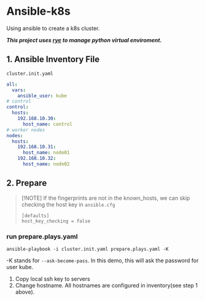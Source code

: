 # Ansible-k8s
Using ansible to create a k8s cluster.

***This project uses [rye](https://github.com/mitsuhiko/rye) to manage python virtual enviroment.***

## 1. Ansible Inventory File
`cluster.init.yaml`
```yaml
all:
  vars:
    ansible_user: kube
# control
control:
  hosts:
    192.168.10.30:
      host_name: control
# worker nodes
nodes:
  hosts:
    192.168.10.31:
      host_name: node01
    192.168.10.32:
      host_name: node02
```
## 2. Prepare
> [!NOTE] If the fingerprints are not in the known_hosts, we can skip checking the host key in `ansible.cfg`
> ```
> [defaults]
> host_key_checking = false

### **run prepare.plays.yaml**

`ansible-playbook -i cluster.init.yaml prepare.plays.yaml -K`

-K stands for `--ask-become-pass`. In this demo, this will ask the password for user kube.

1. Copy local ssh key to servers
2. Change hostname. All hostnames are configured in inventory(see step 1 above).

